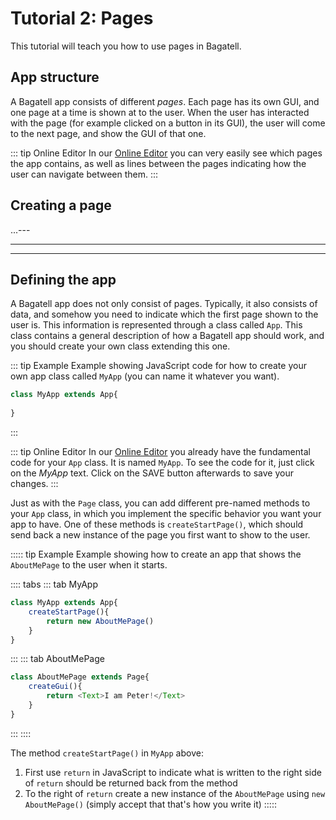 # Tutorial 2: Pages
This tutorial will teach you how to use pages in Bagatell.

## App structure
A Bagatell app consists of different *pages*. Each page has its own GUI, and one page at a time is shown at to the user. When the user has interacted with the page (for example clicked on a button in its GUI), the user will come to the next page, and show the GUI of that one.

::: tip Online Editor
In our [Online Editor](../../editor/) you can very easily see which pages the app contains, as well as lines between the pages indicating how the user can navigate between them.
:::

## Creating a page

...---

---

---







## Defining the app
A Bagatell app does not only consist of pages. Typically, it also consists of data, and somehow you need to indicate which the first page shown to the user is. This information is represented through a class called `App`. This class contains a general description of how a Bagatell app should work, and you should create your own class extending this one.

::: tip Example
Example showing JavaScript code for how to create your own app class called `MyApp` (you can name it whatever you want).

```js
class MyApp extends App{
	
}
```
:::

::: tip Online Editor
In our [Online Editor](../../editor/) you already have the fundamental code for your `App` class. It is named `MyApp`. To see the code for it, just click on the *MyApp* text. Click on the SAVE button afterwards to save your changes. 
:::

Just as with the `Page` class, you can add different pre-named methods to your `App` class, in which you implement the specific behavior you want your app to have. One of these methods is `createStartPage()`, which should send back a new instance of the page you first want to show to the user.

::::: tip Example
Example showing how to create an app that shows the `AboutMePage` to the user when it starts.

:::: tabs
::: tab MyApp
```js
class MyApp extends App{
	createStartPage(){
		return new AboutMePage()
	}
}
```
:::
::: tab AboutMePage
```js
class AboutMePage extends Page{
	createGui(){
		return <Text>I am Peter!</Text>
	}
}
```
:::
::::

The method `createStartPage()` in `MyApp` above:

1. First use `return` in JavaScript to indicate what is written to the right side of `return` should be returned back from the method
2. To the right of `return` create a new instance of the `AboutMePage` using `new AboutMePage()` (simply accept that that's how you write it)
:::::


